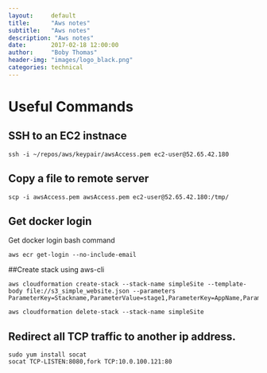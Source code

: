 ```yaml
---
layout:     default
title:      "Aws notes"
subtitle:   "Aws notes"
description: "Aws notes"
date:       2017-02-18 12:00:00
author:     "Boby Thomas"
header-img: "images/logo_black.png"
categories: technical
---
```



# Useful Commands  

## SSH to an EC2 instnace

```
ssh -i ~/repos/aws/keypair/awsAccess.pem ec2-user@52.65.42.180
```

## Copy a file to remote server

```
scp -i awsAccess.pem awsAccess.pem ec2-user@52.65.42.180:/tmp/
```

## Get docker login

Get docker login bash command

```
aws ecr get-login --no-include-email
```

##Create stack using aws-cli

```
aws cloudformation create-stack --stack-name simpleSite --template-body file://s3_simple_website.json --parameters ParameterKey=Stackname,ParameterValue=stage1,ParameterKey=AppName,ParameterValue=something

aws cloudformation delete-stack --stack-name simpleSite

```

## Redirect all TCP traffic to another ip address.

```
sudo yum install socat
socat TCP-LISTEN:8080,fork TCP:10.0.100.121:80

```


